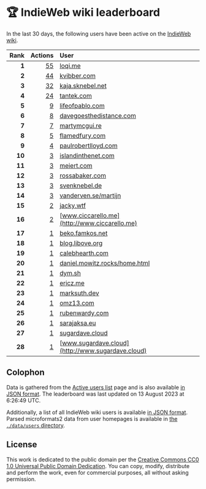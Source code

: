 # 🏆 IndieWeb wiki leaderboard

In the last 30 days, the following users have been active on the [IndieWeb wiki](https://indieweb.org).

| Rank | Actions | User |
|-----:|--------:|:-----|
| **1** | [55](https://indieweb.org/Special:Contributions/Loqi.me) | [loqi.me](http://loqi.me) |
| **2** | [44](https://indieweb.org/Special:Contributions/Kvibber.com) | [kvibber.com](http://kvibber.com) |
| **3** | [32](https://indieweb.org/Special:Contributions/Kaja.sknebel.net) | [kaja.sknebel.net](http://kaja.sknebel.net) |
| **4** | [24](https://indieweb.org/Special:Contributions/Tantek.com) | [tantek.com](http://tantek.com) |
| **5** | [9](https://indieweb.org/Special:Contributions/Lifeofpablo.com) | [lifeofpablo.com](http://lifeofpablo.com) |
| **6** | [8](https://indieweb.org/Special:Contributions/Davegoesthedistance.com) | [davegoesthedistance.com](http://davegoesthedistance.com) |
| **7** | [7](https://indieweb.org/Special:Contributions/Martymcgui.re) | [martymcgui.re](http://martymcgui.re) |
| **8** | [5](https://indieweb.org/Special:Contributions/Flamedfury.com) | [flamedfury.com](http://flamedfury.com) |
| **9** | [4](https://indieweb.org/Special:Contributions/Paulrobertlloyd.com) | [paulrobertlloyd.com](http://paulrobertlloyd.com) |
| **10** | [3](https://indieweb.org/Special:Contributions/Islandinthenet.com) | [islandinthenet.com](http://islandinthenet.com) |
| **11** | [3](https://indieweb.org/Special:Contributions/Meiert.com) | [meiert.com](http://meiert.com) |
| **12** | [3](https://indieweb.org/Special:Contributions/Rossabaker.com) | [rossabaker.com](http://rossabaker.com) |
| **13** | [3](https://indieweb.org/Special:Contributions/Svenknebel.de) | [svenknebel.de](http://svenknebel.de) |
| **14** | [3](https://indieweb.org/Special:Contributions/Vanderven.se_martijn) | [vanderven.se/martijn](http://vanderven.se/martijn) |
| **15** | [2](https://indieweb.org/Special:Contributions/Jacky.wtf) | [jacky.wtf](http://jacky.wtf) |
| **16** | [2](https://indieweb.org/Special:Contributions/Www.ciccarello.me) | [www.ciccarello.me](http://www.ciccarello.me) |
| **17** | [1](https://indieweb.org/Special:Contributions/Beko.famkos.net) | [beko.famkos.net](http://beko.famkos.net) |
| **18** | [1](https://indieweb.org/Special:Contributions/Blog.libove.org) | [blog.libove.org](http://blog.libove.org) |
| **19** | [1](https://indieweb.org/Special:Contributions/Calebhearth.com) | [calebhearth.com](http://calebhearth.com) |
| **20** | [1](https://indieweb.org/Special:Contributions/Daniel.mowitz.rocks_home.html) | [daniel.mowitz.rocks/home.html](http://daniel.mowitz.rocks/home.html) |
| **21** | [1](https://indieweb.org/Special:Contributions/Dym.sh) | [dym.sh](http://dym.sh) |
| **22** | [1](https://indieweb.org/Special:Contributions/Ericz.me) | [ericz.me](http://ericz.me) |
| **23** | [1](https://indieweb.org/Special:Contributions/Marksuth.dev) | [marksuth.dev](http://marksuth.dev) |
| **24** | [1](https://indieweb.org/Special:Contributions/Omz13.com) | [omz13.com](http://omz13.com) |
| **25** | [1](https://indieweb.org/Special:Contributions/Rubenwardy.com) | [rubenwardy.com](http://rubenwardy.com) |
| **26** | [1](https://indieweb.org/Special:Contributions/Sarajaksa.eu) | [sarajaksa.eu](http://sarajaksa.eu) |
| **27** | [1](https://indieweb.org/Special:Contributions/Sugardave.cloud) | [sugardave.cloud](http://sugardave.cloud) |
| **28** | [1](https://indieweb.org/Special:Contributions/Www.sugardave.cloud) | [www.sugardave.cloud](http://www.sugardave.cloud) |


## Colophon

Data is gathered from the [Active users list](https://indieweb.org/Special:ActiveUsers) page and is also available [in JSON format](https://github.com/jgarber623/indieweb-wiki-leaderboard/blob/main/data/leaderboard.json). The leaderboard was last updated on 13 August 2023 at 6:26:49 UTC.

Additionally, a list of all IndieWeb wiki users is available [in JSON format](https://github.com/jgarber623/indieweb-wiki-leaderboard/blob/main/data/users.json). Parsed microformats2 data from user homepages is available in [the `./data/users` directory](https://github.com/jgarber623/indieweb-wiki-leaderboard/blob/main/data/users).

## License

This work is dedicated to the public domain per the [Creative Commons CC0 1.0 Universal Public Domain Dedication](https://creativecommons.org/publicdomain/zero/1.0/). You can copy, modify, distribute and perform the work, even for commercial purposes, all without asking permission.
